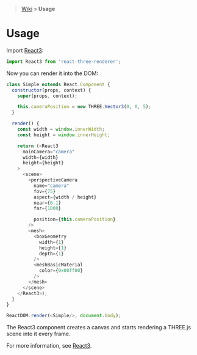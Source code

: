 > [Wiki](Home) » **Usage**

# Usage

Import [React3](Entry-Point):

```js
import React3 from 'react-three-renderer';
```

Now you can render it into the DOM:

```js
class Simple extends React.Component {
  constructor(props, context) {
    super(props, context);

    this.cameraPosition = new THREE.Vector3(0, 0, 5);
  }

  render() {
    const width = window.innerWidth;
    const height = window.innerHeight;

    return (<React3
      mainCamera="camera"
      width={width}
      height={height}
    >
      <scene>
        <perspectiveCamera
          name="camera"
          fov={75}
          aspect={width / height}
          near={0.1}
          far={1000}

          position={this.cameraPosition}
        />
        <mesh>
          <boxGeometry
            width={1}
            height={1}
            depth={1}
          />
          <meshBasicMaterial
            color={0x00ff00}
          />
        </mesh>
      </scene>
    </React3>);
  }
}

ReactDOM.render(<Simple/>, document.body);
```

The React3 component creates a canvas and starts rendering a THREE.js scene into it every frame.

For more information, see [React3](Entry-Point).
